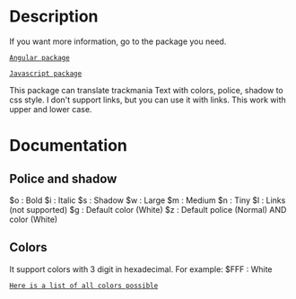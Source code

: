 # Description

If you want more information, go to the package you need.

[`Angular package`](https://github.com/EnzoHaegel/tm-colors-text_NPM-Package/tree/main/ng-tm-colors-text)

[`Javascript package`](https://github.com/EnzoHaegel/tm-colors-text_NPM-Package/tree/main/tm-colors-text-js)

This package can translate trackmania Text with colors, police, shadow to css style.
I don't support links, but you can use it with links.
This work with upper and lower case.

# Documentation

## Police and shadow

$o : Bold
$i : Italic
$s : Shadow
$w : Large
$m : Medium
$n : Tiny
$l : Links (not supported)
$g : Default color (White)
$z : Default police (Normal) AND color (White)

## Colors

It support colors with 3 digit in hexadecimal.
For example:
$FFF : White

[`Here is a list of all colors possible`](https://borderleft.com/toolbox/hex/)
